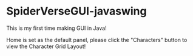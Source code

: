 # SpiderVerseGUI-javaswing
This is my first time making GUI in Java!

Home is set as the default panel, please click the "Characters" button to view the Character Grid Layout! 

